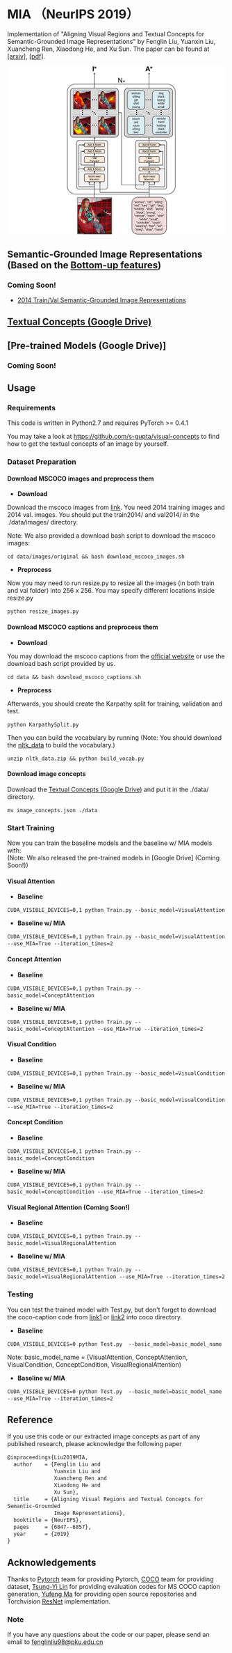 # MIA （NeurIPS 2019）
Implementation of "Aligning Visual Regions and Textual Concepts for Semantic-Grounded Image Representations" by Fenglin Liu, Yuanxin Liu, Xuancheng Ren, Xiaodong He, and Xu Sun. The paper can be found at [[arxiv]](https://arxiv.org/abs/1905.06139),  [[pdf]](https://papers.nips.cc/paper/8909-aligning-visual-regions-and-textual-concepts-for-semantic-grounded-image-representations.pdf).

![Image text](https://github.com/fenglinliu98/MIA/blob/master/model.png)

## Semantic-Grounded Image Representations (Based on the  [Bottom-up features](https://github.com/peteanderson80/bottom-up-attention))
###  Coming Soon!
*  [2014 Train/Val Semantic-Grounded Image Representations](https://github.com/fenglinliu98/MIA)

## [Textual Concepts (Google Drive)](https://drive.google.com/open?id=1jpSZbLXD1Ev3OC2t_NFFvxYo40UcnV7Q)

## [Pre-trained Models (Google Drive)]
###  Coming Soon!

## Usage

### Requirements
This code is written in Python2.7 and requires PyTorch >= 0.4.1

You may take a look at https://github.com/s-gupta/visual-concepts to find how to get the textual concepts of an image by yourself.

### Dataset Preparation
#### Download MSCOCO images and preprocess them
* **Download**

Download the mscoco images from  [link](http://mscoco.org/dataset/#download). You need 2014 training images and 2014 val. images. You should put the train2014/ and val2014/ in the ./data/images/ directory.

Note: We also provided a download bash script to download the mscoco images:
```
cd data/images/original && bash download_mscoco_images.sh
```

* **Preprocess**

Now you may need to run resize.py to resize all the images (in both train and val folder) into 256 x 256. You may specify different locations inside resize.py
```
python resize_images.py
```

#### Download MSCOCO captions and preprocess them
* **Download**

You may download the mscoco captions from the [official website](http://mscoco.org/dataset/#download) or use the download bash script provided by us.
```
cd data && bash download_mscoco_captions.sh
```

* **Preprocess**

Afterwards, you should create the Karpathy split for training, validation and test.
```
python KarpathySplit.py
```

Then you can build the vocabulary by running
(Note: You should download the [nltk_data](https://drive.google.com/open?id=1W95OMsG71cRMdMetIEGZg-fuPrSk6iVw) to build the vocabulary.)
```
unzip nltk_data.zip && python build_vocab.py
```

#### Download image concepts
Download the [Textual Concepts (Google Drive)](https://drive.google.com/open?id=1jpSZbLXD1Ev3OC2t_NFFvxYo40UcnV7Q) and put it in the ./data/ directory.
```
mv image_concepts.json ./data
```

### Start Training 
Now you can train the baseline models and the baseline w/ MIA models with:  
(Note: We also released the pre-trained models in [Google Drive] (Coming Soon!))

#### Visual Attention
* **Baseline**
```
CUDA_VISIBLE_DEVICES=0,1 python Train.py --basic_model=VisualAttention 
```
* **Baseline w/ MIA**
```
CUDA_VISIBLE_DEVICES=0,1 python Train.py --basic_model=VisualAttention --use_MIA=True --iteration_times=2
```

#### Concept Attention
* **Baseline**
```
CUDA_VISIBLE_DEVICES=0,1 python Train.py --basic_model=ConceptAttention
```
* **Baseline w/ MIA**
```
CUDA_VISIBLE_DEVICES=0,1 python Train.py --basic_model=ConceptAttention --use_MIA=True --iteration_times=2
```

#### Visual Condition
* **Baseline**
```
CUDA_VISIBLE_DEVICES=0,1 python Train.py --basic_model=VisualCondition
```
* **Baseline w/ MIA**
```
CUDA_VISIBLE_DEVICES=0,1 python Train.py --basic_model=VisualCondition --use_MIA=True --iteration_times=2
```

#### Concept Condition
* **Baseline**
```
CUDA_VISIBLE_DEVICES=0,1 python Train.py --basic_model=ConceptCondition
```
* **Baseline w/ MIA**
```
CUDA_VISIBLE_DEVICES=0,1 python Train.py --basic_model=ConceptCondition --use_MIA=True --iteration_times=2
```

#### Visual Regional Attention (Coming Soon!)
* **Baseline**
```
CUDA_VISIBLE_DEVICES=0,1 python Train.py --basic_model=VisualRegionalAttention
```
* **Baseline w/ MIA**
```
CUDA_VISIBLE_DEVICES=0,1 python Train.py --basic_model=VisualRegionalAttention --use_MIA=True --iteration_times=2
```

### Testing
You can test the trained model with Test.py, but don't forget to download the coco-caption code from [link1](https://github.com/tylin/coco-caption)  or [link2](https://drive.google.com/open?id=1WGb84aaMKXoLxCW8v34ukpXAe1zrDskp) into coco directory.
* **Baseline**
```
CUDA_VISIBLE_DEVICES=0 python Test.py  --basic_model=basic_model_name
```
Note: basic_model_name = (VisualAttention, ConceptAttention, VisualCondition, ConceptCondition, VisualRegionalAttention)
* **Baseline w/ MIA**
```
CUDA_VISIBLE_DEVICES=0 python Test.py  --basic_model=basic_model_name --use_MIA=True --iteration_times=2
```

## Reference
If you use this code or our extracted image concepts as part of any published research, please acknowledge the following paper
```
@inproceedings{Liu2019MIA,
  author    = {Fenglin Liu and
               Yuanxin Liu and
               Xuancheng Ren and
               Xiaodong He and
               Xu Sun},
  title     = {Aligning Visual Regions and Textual Concepts for Semantic-Grounded
               Image Representations},
  booktitle = {NeurIPS},
  pages     = {6847--6857},
  year      = {2019}
}
```

## Acknowledgements

Thanks to [Pytorch](https://pytorch.org/) team for providing Pytorch, [COCO](http://cocodataset.org/) team for providing dataset, [Tsung-Yi Lin](https://github.com/tylin/coco-caption) for providing evaluation codes for MS COCO caption generation, [Yufeng Ma](https://github.com/yufengm) for providing open source repositories and Torchvision [ResNet](https://github.com/pytorch/vision) implementation. 

### Note
If you have any questions about the code or our paper, please send an email to fenglinliu98@pku.edu.cn
